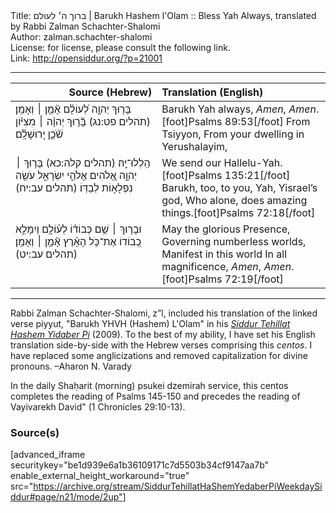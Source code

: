 <html>
<head></head>
<body>
Title: ברוך ה׳ לעולם | Barukh Hashem l'Olam :: Bless Yah Always, translated by Rabbi Zalman Schachter-Shalomi<br />
Author: zalman.schachter-shalomi<br />
License: for license, please consult the following link.<br />
Link: <a href="http://opensiddur.org/?p=21001">http://opensiddur.org/?p=21001</a>
<p />
<hr />

<table style="margin-left: auto;margin-right: auto;" class="draggable">
<thead><tr><th id="x" style="text-align: right;">Source (Hebrew)</th><th style="text-align: left;">Translation (English)</th></tr></thead>
<tbody>
<tr><td style="vertical-align:top;" width="46%">
<div class="liturgy"><span lang="he">
בָּר֖וּךְ יְהוָ֥ה לְ֝עוֹלָ֗ם אָ֘מֵ֥ן ׀ וְאָמֵֽן׃ <span class="citation">(תהלים פט:נג)</span>
בָּ֘ר֤וּךְ יְהוָ֨ה ׀ מִצִּיּ֗וֹן 
שֹׁ֘כֵ֤ן 
יְֽרוּשָׁלִָ֗ם
</span></div></td>
 
<td style="vertical-align:top;" width="53%">
<div class="english">
Barukh Yah always, <em>Amen</em>, <em>Amen</em>.[foot]Psalms 89:53[/foot]
From Tsiyyon,
From your dwelling 
in Yerushalayim,
</div></td></tr>


<tr><td style="vertical-align:top;" width="46%">
<div class="liturgy"><span lang="he">
הַֽלְלוּ־יָֽהּ׃ <span class="citation">(תהלים קלה:כא)</span>
בָּר֤וּךְ ׀ יְהוָ֣ה אֱ֭לֹהִים 
אֱלֹהֵ֣י יִשְׂרָאֵ֑ל 
עֹשֵׂ֖ה נִפְלָא֣וֹת לְבַדּֽוֹ׃ <span class="citation">(תהלים עב:יח)</span>
</span></div></td>
 
<td style="vertical-align:top;" width="53%">
<div class="english">
We send our Hallelu-Yah.[foot]Psalms 135:21[/foot]
Barukh, too, to you, Yah,
Yisrael’s god,
Who alone, does amazing things.[foot]Psalms 72:18[/foot]
</div></td></tr>


<tr><td style="vertical-align:top;" width="46%">
<div class="liturgy"><span lang="he">
וּבָר֤וּךְ ׀ שֵׁ֥ם כְּבוֹד֗וֹ 
לְע֫וֹלָ֥ם וְיִמָּלֵ֣א כְ֭בוֹדוֹ 
אֶת־כֹּ֥ל הָאָ֗רֶץ 
אָ֘מֵ֥ן ׀ וְאָמֵֽן׃ <span class="citation">(תהלים עב:יט)</span>
</span></div></td>
 
<td style="vertical-align:top;" width="53%">
<div class="english">
May the glorious Presence,
Governing numberless worlds,
Manifest in this world
In all magnificence, <em>Amen</em>, <em>Amen</em>.[foot]Psalms 72:19[/foot]
</div></td></tr>
</tbody></table>

<hr />

Rabbi Zalman Schachter-Shalomi, z”l, included his translation of the linked verse piyyut, "Barukh YHVH (Hashem) L'Olam" in his <em><a href="https://opensiddur.org/siddurim/ha-ari/neo-hasidut/reb-zalmans-open-siddur-tehillat-hashem/">Siddur Tehillat Hashem Yidaber Pi</a></em> (2009). To the best of my ability, I have set his English translation side-by-side with the Hebrew verses comprising this <em>centos</em>. I have replaced some anglicizations and removed capitalization for divine pronouns. –Aharon N. Varady

In the daily Shaḥarit (morning) psukei dzemirah service, this centos completes the reading of Psalms 145-150 and precedes the reading of Vayivarekh David" (1 Chronicles 29:10-13).

<h3>Source(s)</h3>

[advanced_iframe securitykey="be1d939e6a1b36109171c7d5503b34cf9147aa7b" enable_external_height_workaround="true" src="https://archive.org/stream/SiddurTehillatHaShemYedaberPiWeekdaySiddur#page/n21/mode/2up"]
</body>
</html>